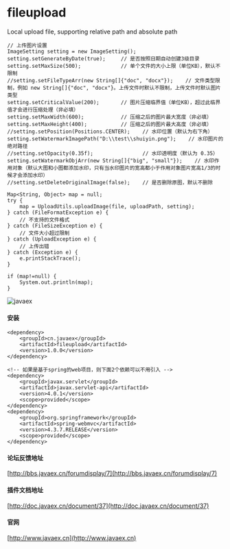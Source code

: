 # fileupload
Local upload file, supporting relative path and absolute path
```
// 上传图片设置
ImageSetting setting = new ImageSetting();
setting.setGenerateByDate(true);     // 是否按照日期自动创建3级目录
setting.setMaxSize(500);             // 单个文件的大小上限（单位KB），默认不限制
//setting.setFileTypeArr(new String[]{"doc", "docx"});    // 文件类型限制，例如 new String[]{"doc", "docx"}。上传文件时默认不限制，上传文件时默认图片类型
setting.setCriticalValue(200);       // 图片压缩临界值（单位KB），超过此临界值才会进行压缩处理（非必填）
setting.setMaxWidth(600);            // 压缩之后的图片最大宽度（非必填）
setting.setMaxHeight(400);           // 压缩之后的图片最大高度（非必填）
//setting.setPosition(Positions.CENTER);    // 水印位置（默认为右下角）
setting.setWatermarkImagePath("D:\\test\\shuiyin.png");    // 水印图片的绝对路径
//setting.setOpacity(0.35f);                // 水印透明度（默认为 0.35）
setting.setWatermarkObjArr(new String[]{"big", "small"});    // 水印作用对象（默认大图和小图都添加水印，只有当水印图片的宽高都小于作用对象图片宽高1/3的时候才会添加水印）
//setting.setDeleteOriginalImage(false);    // 是否删除原图，默认不删除

Map<String, Object> map = null;
try {
	map = UploadUtils.uploadImage(file, uploadPath, setting);
} catch (FileFormatException e) {
	// 不支持的文件格式
} catch (FileSizeException e) {
	// 文件大小超过限制
} catch (UploadException e) {
	// 上传出错
} catch (Exception e) {
	e.printStackTrace();
}

if (map!=null) {
	System.out.println(map);
}
```
![javaex](https://images.gitee.com/uploads/images/2020/0329/201403_d7fbbbfb_1712536.png)


#### 安装

```
<dependency>
	<groupId>cn.javaex</groupId>
	<artifactId>fileupload</artifactId>
	<version>1.0.0</version>
</dependency>

<!-- 如果是基于spring的web项目，则下面2个依赖可以不用引入 -->
<dependency>
	<groupId>javax.servlet</groupId>
	<artifactId>javax.servlet-api</artifactId>
	<version>4.0.1</version>
	<scope>provided</scope>
</dependency>
<dependency>
	<groupId>org.springframework</groupId>
	<artifactId>spring-webmvc</artifactId>
	<version>4.3.7.RELEASE</version>
	<scope>provided</scope>
</dependency>
```


#### 论坛反馈地址
[http://bbs.javaex.cn/forumdisplay/7](http://bbs.javaex.cn/forumdisplay/7)


#### 插件文档地址

[http://doc.javaex.cn/document/37](http://doc.javaex.cn/document/37)


#### 官网
[http://www.javaex.cn](http://www.javaex.cn)
